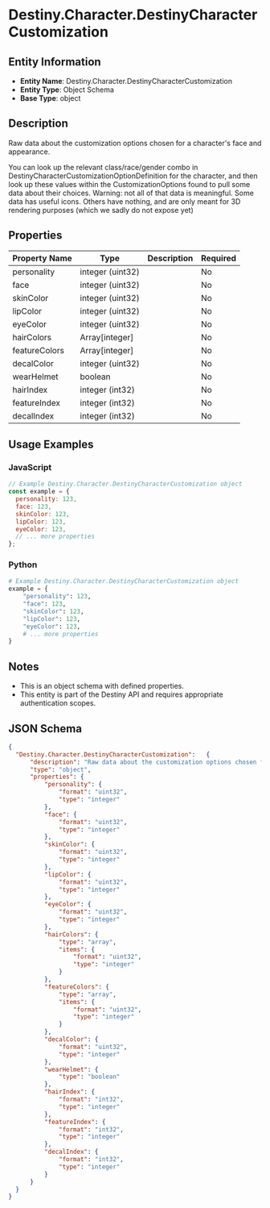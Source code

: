 # Destiny.Character.DestinyCharacterCustomization

## Entity Information
- **Entity Name**: Destiny.Character.DestinyCharacterCustomization
- **Entity Type**: Object Schema
- **Base Type**: object

## Description
Raw data about the customization options chosen for a character's face and appearance.
You can look up the relevant class/race/gender combo in DestinyCharacterCustomizationOptionDefinition for the character, and then look up these values within the CustomizationOptions found to pull some data about their choices. Warning: not all of that data is meaningful. Some data has useful icons. Others have nothing, and are only meant for 3D rendering purposes (which we sadly do not expose yet)

## Properties

| Property Name | Type | Description | Required |
|---------------|------|-------------|----------|
| personality | integer (uint32) |  | No |
| face | integer (uint32) |  | No |
| skinColor | integer (uint32) |  | No |
| lipColor | integer (uint32) |  | No |
| eyeColor | integer (uint32) |  | No |
| hairColors | Array[integer] |  | No |
| featureColors | Array[integer] |  | No |
| decalColor | integer (uint32) |  | No |
| wearHelmet | boolean |  | No |
| hairIndex | integer (int32) |  | No |
| featureIndex | integer (int32) |  | No |
| decalIndex | integer (int32) |  | No |

## Usage Examples

### JavaScript
```javascript
// Example Destiny.Character.DestinyCharacterCustomization object
const example = {
  personality: 123,
  face: 123,
  skinColor: 123,
  lipColor: 123,
  eyeColor: 123,
  // ... more properties
};
```

### Python
```python
# Example Destiny.Character.DestinyCharacterCustomization object
example = {
    "personality": 123,
    "face": 123,
    "skinColor": 123,
    "lipColor": 123,
    "eyeColor": 123,
    # ... more properties
}
```

## Notes
- This is an object schema with defined properties.
- This entity is part of the Destiny API and requires appropriate authentication scopes.

## JSON Schema
```json
{
  "Destiny.Character.DestinyCharacterCustomization":   {
      "description": "Raw data about the customization options chosen for a character's face and appearance.\r\nYou can look up the relevant class/race/gender combo in DestinyCharacterCustomizationOptionDefinition for the character, and then look up these values within the CustomizationOptions found to pull some data about their choices. Warning: not all of that data is meaningful. Some data has useful icons. Others have nothing, and are only meant for 3D rendering purposes (which we sadly do not expose yet)",
      "type": "object",
      "properties": {
          "personality": {
              "format": "uint32",
              "type": "integer"
          },
          "face": {
              "format": "uint32",
              "type": "integer"
          },
          "skinColor": {
              "format": "uint32",
              "type": "integer"
          },
          "lipColor": {
              "format": "uint32",
              "type": "integer"
          },
          "eyeColor": {
              "format": "uint32",
              "type": "integer"
          },
          "hairColors": {
              "type": "array",
              "items": {
                  "format": "uint32",
                  "type": "integer"
              }
          },
          "featureColors": {
              "type": "array",
              "items": {
                  "format": "uint32",
                  "type": "integer"
              }
          },
          "decalColor": {
              "format": "uint32",
              "type": "integer"
          },
          "wearHelmet": {
              "type": "boolean"
          },
          "hairIndex": {
              "format": "int32",
              "type": "integer"
          },
          "featureIndex": {
              "format": "int32",
              "type": "integer"
          },
          "decalIndex": {
              "format": "int32",
              "type": "integer"
          }
      }
  }
}
```

